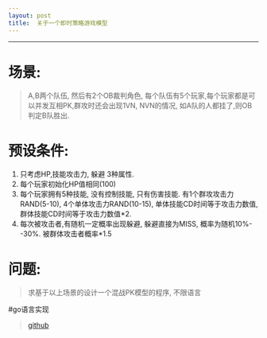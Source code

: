 ```yaml
---
layout: post
title:  关于一个即时策略游戏模型
---
```


---

# 场景:

>A,B两个队伍, 然后有2个OB裁判角色, 每个队伍有5个玩家,每个玩家都是可以并发互相PK,群攻时还会出现1VN, NVN的情况, 如A队的人都挂了,则OB判定B队胜出.

# 预设条件:
1. 只考虑HP,技能攻击力, 躲避 3种属性.
2. 每个玩家初始化HP值相同(100)
3. 每个玩家拥有5种技能, 没有控制技能, 只有伤害技能.  有1个群攻攻击力 RAND(5-10), 4个单体攻击力RAND(10-15), 单体技能CD时间等于攻击力数值, 群体技能CD时间等于攻击力数值*2.
4. 每次被攻击者,有随机一定概率出现躲避, 躲避直接为MISS, 概率为随机10%--30%. 被群体攻击者概率*1.5

# 问题:
>求基于以上场景的设计一个混战PK模型的程序, 不限语言


#go语言实现

><a href="https://github.com/e2mc/dota">github</a>